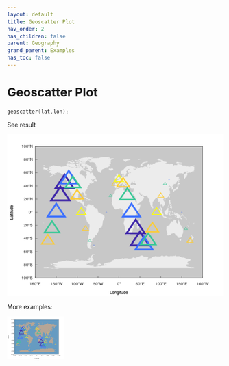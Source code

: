 ```yaml
---
layout: default
title: Geoscatter Plot
nav_order: 2
has_children: false
parent: Geography
grand_parent: Examples
has_toc: false
---
```

# Geoscatter Plot

```cpp
geoscatter(lat,lon);
```


See result

[![example_geoscatter_1](geoscatter/geoscatter_1.png)](https://github.com/alandefreitas/matplotplusplus/blob/master/examples/geography/geoscatter/geoscatter_1.cpp)

More examples:
    
[![example_geoscatter_2](geoscatter/geoscatter_2_thumb.png)](https://github.com/alandefreitas/matplotplusplus/blob/master/examples/geography/geoscatter/geoscatter_2.cpp)

  



<!-- Generated with mdsplit: https://github.com/alandefreitas/mdsplit -->
